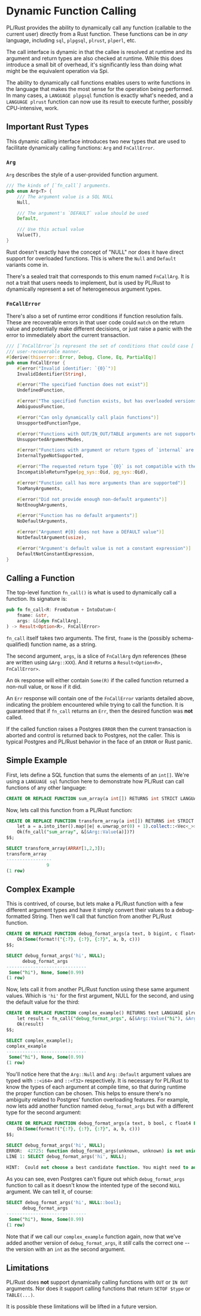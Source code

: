 # Dynamic Function Calling

PL/Rust provides the ability to dynamically call any function (callable to the current user) directly from a Rust 
function.  These functions can be in *any* language, including `sql`, `plpgsql`, `plrust`, `plperl`, etc.

The call interface is dynamic in that the callee is resolved at runtime and its argument and return types are also 
checked at runtime.  While this does introduce a small bit of overhead, it's significantly less than doing
what might be the equivalent operation via Spi.

The ability to dynamically call functions enables users to write functions in the language that makes the most sense
for the operation being performed.  In many cases, a `LANGUAGE plpgsql` function is exactly what's needed, and a 
`LANGUAGE plrust` function can now use its result to execute further, possibly CPU-intensive, work.


## Important Rust Types

This dynamic calling interface introduces two new types that are used to facilitate dynamically calling functions:
`Arg` and `FnCallError`.

### `Arg`

`Arg` describes the style of a user-provided function argument.

```rust
/// The kinds of [`fn_call`] arguments.  
pub enum Arg<T> {
    /// The argument value is a SQL NULL
    Null,

    /// The argument's `DEFAULT` value should be used
    Default,

    /// Use this actual value
    Value(T),
}
```

Rust doesn't exactly have the concept of "NULL" nor does it have direct support for overloaded functions.  This is where
the `Null` and `Default` variants come in.

There's a sealed trait that corresponds to this enum named `FnCallArg`.  It is not a trait that users needs to implement,
but is used by PL/Rust to dynamically represent a set of heterogeneous argument types.

### `FnCallError`

There's also a set of runtime error conditions if function resolution fails.  These are recoverable errors in that user
code could `match` on the return value and potentially make different decisions, or just raise a panic with the error to
immediately abort the current transaction.

```rust
/// [`FnCallError`]s represent the set of conditions that could case [`fn_call()`] to fail in a
/// user-recoverable manner.
#[derive(thiserror::Error, Debug, Clone, Eq, PartialEq)]
pub enum FnCallError {
    #[error("Invalid identifier: `{0}`")]
    InvalidIdentifier(String),

    #[error("The specified function does not exist")]
    UndefinedFunction,

    #[error("The specified function exists, but has overloaded versions which are ambiguous given the argument types provided")]
    AmbiguousFunction,

    #[error("Can only dynamically call plain functions")]
    UnsupportedFunctionType,

    #[error("Functions with OUT/IN_OUT/TABLE arguments are not supported")]
    UnsupportedArgumentModes,

    #[error("Functions with argument or return types of `internal` are not supported")]
    InternalTypeNotSupported,

    #[error("The requested return type `{0}` is not compatible with the actual return type `{1}`")]
    IncompatibleReturnType(pg_sys::Oid, pg_sys::Oid),

    #[error("Function call has more arguments than are supported")]
    TooManyArguments,

    #[error("Did not provide enough non-default arguments")]
    NotEnoughArguments,

    #[error("Function has no default arguments")]
    NoDefaultArguments,

    #[error("Argument #{0} does not have a DEFAULT value")]
    NotDefaultArgument(usize),

    #[error("Argument's default value is not a constant expression")]
    DefaultNotConstantExpression,
}
```

## Calling a Function

The top-level function `fn_call()` is what is used to dynamically call a function.  Its signature is:

```rust
pub fn fn_call<R: FromDatum + IntoDatum>(
    fname: &str,
    args: &[&dyn FnCallArg],
) -> Result<Option<R>, FnCallError>
```

`fn_call` itself takes two arguments.  The first, `fname` is the (possibly schema-qualified) function name, as a string.


The second argument, `args`, is a slice of `FnCallArg` dyn references (these are written using `&Arg::XXX`).  And it 
returns a `Result<Option<R>, FnCallError>`.

An `Ok` response will either contain `Some(R)` if the called function returned a non-null value, or `None` if it did.

An `Err` response will contain one of the `FnCallError` variants detailed above, indicating the problem encountered 
while trying to call the function.  It is guaranteed that if `fn_call` returns an `Err`, then the desired function was
**not** called.

If the called function raises a Postgres `ERROR` then the current transaction is aborted and control is returned back
to Postgres, not the caller.  This is typical Postgres and PL/Rust behavior in the face of an `ERROR` or Rust panic. 

## Simple Example

First, lets define a SQL function that sums the elements of an `int[]`.  We're using a `LANGUAGE sql` function here
to demonstrate how PL/Rust can call functions of any other language:

```sql
CREATE OR REPLACE FUNCTION sum_array(a int[]) RETURNS int STRICT LANGUAGE sql AS $$ SELECT sum(e) FROM unnest(a) e $$;
```

Now, lets call this function from a PL/Rust function:

```sql
CREATE OR REPLACE FUNCTION transform_array(a int[]) RETURNS int STRICT LANGUAGE plrust AS $$
    let a = a.into_iter().map(|e| e.unwrap_or(0) + 1).collect::<Vec<_>>();  // add one to every element of the array
    Ok(fn_call("sum_array", &[&Arg::Value(a)])?)
$$;

SELECT transform_array(ARRAY[1,2,3]);
transform_array 
-----------------
               9
(1 row)
```

## Complex Example

This is contrived, of course, but lets make a PL/Rust function with a few different argument types and have it simply
convert their values to a debug-formatted String.  Then we'll call that function from another PL/Rust function.

```sql
CREATE OR REPLACE FUNCTION debug_format_args(a text, b bigint, c float4 DEFAULT 0.99) RETURNS text LANGUAGE plrust AS $$
    Ok(Some(format!("{:?}, {:?}, {:?}", a, b, c)))  
$$;

SELECT debug_format_args('hi', NULL);
      debug_format_args       
------------------------------
 Some("hi"), None, Some(0.99)
(1 row)
```

Now, lets call it from another PL/Rust function using these same argument values.  Which is `'hi'` for the first argument,
NULL for the second, and using the default value for the third:

```sql
CREATE OR REPLACE FUNCTION complex_example() RETURNS text LANGUAGE plrust AS $$
    let result = fn_call("debug_format_args", &[&Arg::Value("hi"), &Arg::<i64>::Null, &Arg::<f32>::Default])?;
    Ok(result)    
$$;

SELECT complex_example();
complex_example        
------------------------------
 Some("hi"), None, Some(0.99)
(1 row)
```

You'll notice here that the `Arg::Null` and `Arg::Default` argument values are typed with `::<i64>` and `::<f32>` 
respectively.  It is necessary for PL/Rust to know the types of each argument at compile time, so that during runtime
the proper function can be chosen.  This helps to ensure there's no ambiguity related to Postgres' function overloading
features.  For example, now lets add another function named `debug_format_args` but with a different type for the 
second argument:

```sql
CREATE OR REPLACE FUNCTION debug_format_args(a text, b bool, c float4 DEFAULT 0.99) RETURNS text LANGUAGE plrust AS $$
    Ok(Some(format!("{:?}, {:?}, {:?}", a, b, c)))  
$$;

SELECT debug_format_args('hi', NULL);
ERROR:  42725: function debug_format_args(unknown, unknown) is not unique
LINE 1: SELECT debug_format_args('hi', NULL);
               ^
HINT:  Could not choose a best candidate function. You might need to add explicit type casts.
```

As you can see, even Postgres can't figure out which `debug_format_args` function to call as it doesn't know the intented
type of the second `NULL` argument.  We can tell it, of course:

```sql
SELECT debug_format_args('hi', NULL::bool);
      debug_format_args       
------------------------------
 Some("hi"), None, Some(0.99)
(1 row)
```

Note that if we call our `complex_example` function again, now that we've added another version of `debug_format_args`, 
it *still* calls the correct one -- the version with an `int` as the second argument.


## Limitations

PL/Rust does **not** support dynamically calling functions with `OUT` or `IN OUT` arguments.  Nor does it support 
calling functions that return `SETOF $type` or `TABLE(...)`.  

It is possible these limitations will be lifted in a future version.

